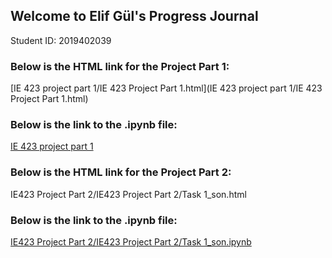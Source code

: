 ## Welcome to Elif Gül's Progress Journal
Student ID: 2019402039

### Below is the HTML link for the Project Part 1:

[IE 423 project part 1/IE 423 Project Part 1.html](IE 423 project part 1/IE 423 Project Part 1.html)

### Below is the link to the .ipynb file:

[IE 423 project part 1](https://github.com/BU-IE-423/fall-23-elifgul0/blob/7912480db38b2777ea648de68ac0318e06643af7/IE%20423%20project%20part%201/IE%20423%20Project%20Part1/Project_part1.ipynb)

### Below is the HTML link for the Project Part 2:

IE423 Project Part 2/IE423 Project Part 2/Task 1_son.html

### Below is the link to the .ipynb file:
[
IE423 Project Part 2/IE423 Project Part 2/Task 1_son.ipynb](https://github.com/BU-IE-423/fall-23-elifgul0/blob/a69ce9c0ca6f33413e99ccbdff6177f3e01496f8/IE423%20Project%20Part%202/IE423%20Project%20Part%202/Task%201_son.ipynb)
